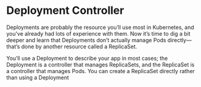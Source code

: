 # Deployment Controller

Deployments are probably the resource you’ll use most in Kubernetes, and you’ve already had lots of experience with them. Now it’s time to dig a bit deeper and learn that Deployments don’t actually manage Pods directly—that’s done by another resource called a ReplicaSet.


You’ll use a Deployment to describe your app in most cases; the Deployment is a controller that manages ReplicaSets, and the ReplicaSet is a controller that manages Pods. You can create a ReplicaSet directly rather than using a Deployment

